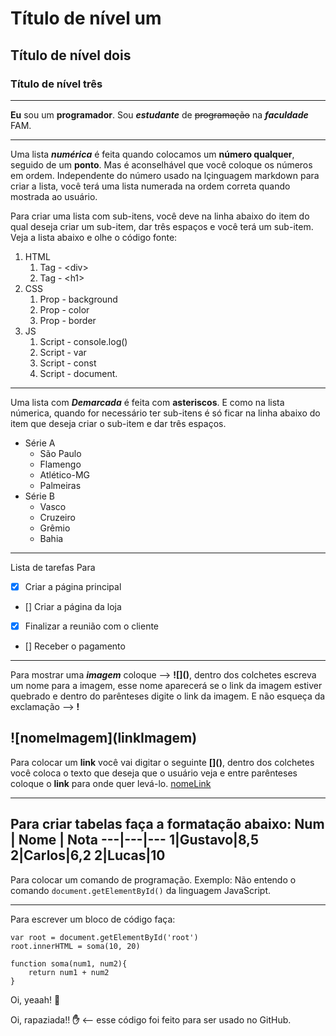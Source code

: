# Título de nível um 
## Título de nível dois
### Título de nível três 
---
**Eu** sou um __programador__.
Sou __*estudante*__ de ~~programação~~ na ***faculdade*** FAM.
***
Uma lista ***numérica*** é feita quando colocamos um **número qualquer**, seguido de um **ponto**. Mas é aconselhável que você coloque os números em ordem.
Independente do número usado na lçinguagem markdown para criar a lista, você terá uma lista numerada na ordem correta quando mostrada ao usuário.

Para criar uma lista com sub-itens, você deve na linha abaixo do item do qual deseja criar um sub-item, dar três espaços e você terá um sub-item.
Veja a lista abaixo e olhe o código fonte:

1. HTML
   1. Tag - &lt;div&gt;
   2. Tag - &lt;h1&gt;
2. CSS
   1. Prop - background
   2. Prop - color
   3. Prop - border
3. JS
   1. Script - console.log()
   2. Script - var
   3. Script - const
   4. Script - document.
***
Uma lista com __*Demarcada*__ é feita com __asteriscos__. E como na lista númerica, quando for necessário ter sub-itens é só ficar na linha abaixo do item que deseja criar o sub-item e dar três espaços.

* Série A
   * São Paulo
   * Flamengo
   * Atlético-MG
   * Palmeiras
* Série B
   * Vasco
   * Cruzeiro
   * Grêmio
   * Bahia
---
Lista de tarefas 
Para 
- [x] Criar a página principal
- [] Criar a página da loja
- [x] Finalizar a reunião com o cliente
- [] Receber o pagamento
***
Para mostrar uma ***imagem*** coloque --> **!\[]()**, dentro dos colchetes escreva um nome para a imagem, esse nome aparecerá se o link da imagem estiver quebrado e dentro do parênteses digite o link da imagem. E não esqueça da exclamação --> **!**

!\[nomeImagem](linkImagem)
---
Para colocar um __link__ você vai digitar o seguinte **\[]()**, dentro dos colchetes você coloca o texto que deseja que o usuário veja e entre parênteses coloque o **link** para onde quer levá-lo. 
[nomeLink](link)
***
Para criar tabelas faça a formatação abaixo:
Num | Nome | Nota
---|---|---
1|Gustavo|8,5
2|Carlos|6,2
2|Lucas|10
---
Para colocar um comando de programação.
Exemplo: Não entendo o comando `document.getElementById()` da linguagem JavaScript.
***
Para escrever um bloco de código faça:
```
var root = document.getElementById('root')
root.innerHTML = soma(10, 20)

function soma(num1, num2){
    return num1 + num2
}
```

Oi, yeaah! :monkey:

Oi, rapaziada!! **:hand:** <-- esse código foi  feito para ser usado no GitHub.
